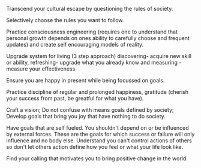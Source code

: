 Transcend your cultural escape by questioning the rules of society.

Selectively choose the rules you want to follow.

Practice consciousness engineering (requires one to understand that personal growth depends on ones ability to carefully choose and frequent updates) and create self encouraging models of reality.

Upgrade system for living (3 step approach)
discovering- acquire new skill or ability,
 refreshing-  upgrade what you already know and 
measuring -  measure your effectiveness 

Ensure you are happy in present while being focussed on goals.

Practice discipline of regular and prolonged happiness, gratitude (cherish your success from past, be greatful for what you have).

Craft a vision; Do not confuse with means goals defined by society; Develop goals that bring you joy that have nothing to do society.

Have goals that are  self fueled. You shouldn't depend on or be influenced by external forces. These are the goals for which success or failure will only influence and no body else.
Understand you can't control actions of others so don't let others action define how you feel or what your life look like.

Find your calling that motivates you to bring positive change in the world.